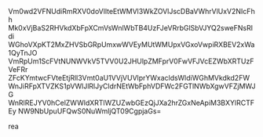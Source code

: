 Vm0wd2VFNUdiRmRXV0doVllteEtWMVl3WkZOVlJscDBaVWhrVlUxV2NIcFhh
Mk0xVjBaS2RHVkdXbFpXCmVsWnlWbTB4UzFJeVRrbGlSbVJYQ2sweFNsRldi
WGhoVXpKT2MxZHVSbGRpUmxwWVEyMUtWMUpxVGxoVwpiRXBEV2xWa1QyTnJO
VmRpUm1ScFVtNUNWVkV5TVV0U2JHUlpZMFprV0FwVFJVcEZWbXRTUzFVeFRr
ZFcKYmtwcFVteEtjRll3Vmt0aU1VVjVUVlprYWxacldsWldiWGhMVkdkd2FW
WnJiRFpXTVZKS1pVWlJlRlJyCldrNEtWbFphVDFWc2FGTlNWbXgwVFZjMWJG
WnRlREJYV0hCelZWWldXRTlWZUZwbGEzQjJXa2hrZGxNeApiM3BXYlRCTFEy
NW9NbUpuUFQwS0NuWmljQT09CgpjaGs=

rea